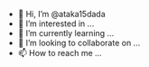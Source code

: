 - 👋 Hi, I’m @ataka15dada 
- 👀 I’m interested in ...
- 🌱 I’m currently learning ...
- 💞️ I’m looking to collaborate on ...
- 📫 How to reach me ...

<!---
ataka15dada/ataka15dada is a ✨ special ✨ repository because its `README.md` (this file) appears on your GitHub profile.
You can click the Preview link to take a look at your changes.
--->
